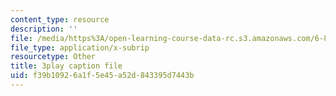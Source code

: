 ```yaml
---
content_type: resource
description: ''
file: /media/https%3A/open-learning-course-data-rc.s3.amazonaws.com/6-890-algorithmic-lower-bounds-fun-with-hardness-proofs-fall-2014/f39b10926a1f5e45a52d843395d7443b_ccD0yAk1wL0.vtt
file_type: application/x-subrip
resourcetype: Other
title: 3play caption file
uid: f39b1092-6a1f-5e45-a52d-843395d7443b
---
```


